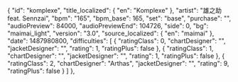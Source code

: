 {
      "id": "komplexe",
      "title_localized": {
        "en": "Komplexe"
      },
      "artist": "雄之助 feat. Sennzai",
      "bpm": "165",
      "bpm_base": 165,
      "set": "base",
      "purchase": "",
      "audioPreview": 84000,
      "audioPreviewEnd": 104726,
      "side": 0,
      "bg": "maimai_light",
      "version": "3.0",
      "source_localized": {
        "en": "maimai"
      },
      "date": 1487980800,
      "difficulties": [
        {
          "ratingClass": 0,
          "chartDesigner": "",
          "jacketDesigner": "",
          "rating": 1,
          "ratingPlus": false
        },
        {
          "ratingClass": 1,
          "chartDesigner": "",
          "jacketDesigner": "",
          "rating": 1,
          "ratingPlus": false
        },
        {
          "ratingClass": 2,
          "chartDesigner": "Arthas",
          "jacketDesigner": "",
          "rating": 9,
          "ratingPlus": false
        }
      ]
    },